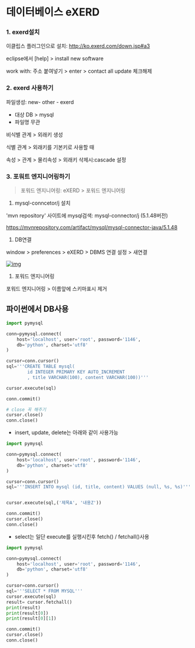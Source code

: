 # 데이터베이스 eXERD

### 1. exerd설치

이클립스 플러그인으로 설치: http://ko.exerd.com/down.jsp#a3

eclipse에서 [help] > install new software

work with: 주소 붙여넣기 > enter > contact all update 체크해제

### 2. exerd 사용하기

파일생성: new- other - exerd

- 대상 DB > mysql
- 파일명 무관

비식별 관계 > 외래키 생성

식별 관계 > 외래키를 기본키로 사용할 때

속성 > 관계 > 물리속성 > 외래키 삭제시:cascade 설정

### 3. 포워트 엔지니어링하기

> 포워드 엔지니어링: eXERD > 포워드 엔지니어링

1. mysql-conncetor/j 설치

'mvn repository' 사이트에 mysql검색: mysql-connector/j (5.1.48버전)

https://mvnrepository.com/artifact/mysql/mysql-connector-java/5.1.48

1. DB연결

window > preferences > eXERD > DBMS 연결 설정 > 새연결

[![img](https://user-images.githubusercontent.com/58925328/72959900-59207980-3def-11ea-98f1-a00e10314990.PNG)](https://user-images.githubusercontent.com/58925328/72959900-59207980-3def-11ea-98f1-a00e10314990.PNG)

1. 포워드 엔지니어링

포워드 엔지니어링 > 이름앞에 스키마표시 제거

## 파이썬에서 DB사용

```python
import pymysql

conn=pymysql.connect(
    host='localhost', user='root', password='1146',
    db='python', charset='utf8'
)

cursor=conn.cursor()
sql='''CREATE TABLE mysql(
        id INTEGER PRIMARY KEY AUTO_INCREMENT
        , title VARCHAR(100), content VARCHAR(100))'''

cursor.execute(sql)

conn.commit()

# close 꼭 해주기
cursor.close()
conn.close()
```

- insert, update, delete는 아래와 같이 사용가능

```python
import pymysql

conn=pymysql.connect(
    host='localhost', user='root', password='1146',
    db='python', charset='utf8'
)

cursor=conn.cursor()
sql='''INSERT INTO mysql (id, title, content) VALUES (null, %s, %s)'''


cursor.execute(sql,('제목A', '내용Z'))

conn.commit()
cursor.close()
conn.close()
```

- select는 일단 execute를 실행시킨후 fetch() / fetchall()사용

```python
import pymysql

conn=pymysql.connect(
    host='localhost', user='root', password='1146',
    db='python', charset='utf8'
)

cursor=conn.cursor()
sql='''SELECT * FROM MYSQL'''
cursor.execute(sql)
result= cursor.fetchall()
print(result)
print(result[0])
print(result[0][1])

conn.commit()
cursor.close()
conn.close()
```